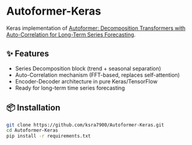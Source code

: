 # Autoformer-Keras

Keras implementation of [Autoformer: Decomposition Transformers with Auto-Correlation for Long-Term Series Forecasting](https://arxiv.org/abs/2106.13008).

## ✨ Features
- Series Decomposition block (trend + seasonal separation)
- Auto-Correlation mechanism (FFT-based, replaces self-attention)
- Encoder-Decoder architecture in pure Keras/TensorFlow
- Ready for long-term time series forecasting

## 📦 Installation
```bash
git clone https://github.com/ksra7900/Autoformer-Keras.git
cd Autoformer-Keras
pip install -r requirements.txt

